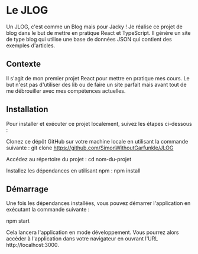 # Le JLOG
Un JLOG, c'est comme un Blog mais pour Jacky !
Je réalise ce projet de blog dans le but de mettre en pratique React et TypeScript. Il génère un site de type blog qui utilise une base de données JSON qui contient des exemples d'articles.

## Contexte
Il s'agit de mon premier projet React pour mettre en pratique mes cours. Le but n'est pas d'utiliser des lib ou de faire un site parfait mais avant tout de me débrouiller avec mes compétences actuelles.

## Installation
Pour installer et exécuter ce projet localement, suivez les étapes ci-dessous :

Clonez ce dépôt GitHub sur votre machine locale en utilisant la commande suivante :
git clone https://github.com/SimonWithoutGarfunkle/JLOG

Accédez au répertoire du projet :
cd nom-du-projet

Installez les dépendances en utilisant npm :
npm install

## Démarrage
Une fois les dépendances installées, vous pouvez démarrer l'application en exécutant la commande suivante :

npm start

Cela lancera l'application en mode développement. Vous pourrez alors accéder à l'application dans votre navigateur en ouvrant l'URL http://localhost:3000.
